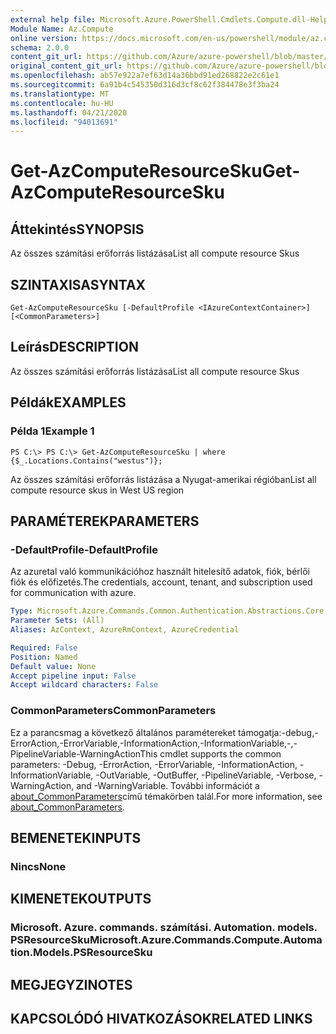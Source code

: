 ```yaml
---
external help file: Microsoft.Azure.PowerShell.Cmdlets.Compute.dll-Help.xml
Module Name: Az.Compute
online version: https://docs.microsoft.com/en-us/powershell/module/az.compute/get-azcomputeresourcesku
schema: 2.0.0
content_git_url: https://github.com/Azure/azure-powershell/blob/master/src/Compute/Compute/help/Get-AzComputeResourceSku.md
original_content_git_url: https://github.com/Azure/azure-powershell/blob/master/src/Compute/Compute/help/Get-AzComputeResourceSku.md
ms.openlocfilehash: ab57e922a7ef63d14a36bbd91ed268822e2c61e1
ms.sourcegitcommit: 6a91b4c545350d316d3cf8c62f384478e3f3ba24
ms.translationtype: MT
ms.contentlocale: hu-HU
ms.lasthandoff: 04/21/2020
ms.locfileid: "94013691"
---
```

# <span data-ttu-id="69746-101">Get-AzComputeResourceSku</span><span class="sxs-lookup"><span data-stu-id="69746-101">Get-AzComputeResourceSku</span></span>

## <span data-ttu-id="69746-102">Áttekintés</span><span class="sxs-lookup"><span data-stu-id="69746-102">SYNOPSIS</span></span>
<span data-ttu-id="69746-103">Az összes számítási erőforrás listázása</span><span class="sxs-lookup"><span data-stu-id="69746-103">List all compute resource Skus</span></span>

## <span data-ttu-id="69746-104">SZINTAXISA</span><span class="sxs-lookup"><span data-stu-id="69746-104">SYNTAX</span></span>

```
Get-AzComputeResourceSku [-DefaultProfile <IAzureContextContainer>] [<CommonParameters>]
```

## <span data-ttu-id="69746-105">Leírás</span><span class="sxs-lookup"><span data-stu-id="69746-105">DESCRIPTION</span></span>
<span data-ttu-id="69746-106">Az összes számítási erőforrás listázása</span><span class="sxs-lookup"><span data-stu-id="69746-106">List all compute resource Skus</span></span>

## <span data-ttu-id="69746-107">Példák</span><span class="sxs-lookup"><span data-stu-id="69746-107">EXAMPLES</span></span>

### <span data-ttu-id="69746-108">Példa 1</span><span class="sxs-lookup"><span data-stu-id="69746-108">Example 1</span></span>
```
PS C:\> PS C:\> Get-AzComputeResourceSku | where {$_.Locations.Contains("westus")};
```

<span data-ttu-id="69746-109">Az összes számítási erőforrás listázása a Nyugat-amerikai régióban</span><span class="sxs-lookup"><span data-stu-id="69746-109">List all compute resource skus in West US region</span></span>

## <span data-ttu-id="69746-110">PARAMÉTEREK</span><span class="sxs-lookup"><span data-stu-id="69746-110">PARAMETERS</span></span>

### <span data-ttu-id="69746-111">-DefaultProfile</span><span class="sxs-lookup"><span data-stu-id="69746-111">-DefaultProfile</span></span>
<span data-ttu-id="69746-112">Az azuretal való kommunikációhoz használt hitelesítő adatok, fiók, bérlői fiók és előfizetés.</span><span class="sxs-lookup"><span data-stu-id="69746-112">The credentials, account, tenant, and subscription used for communication with azure.</span></span>

```yaml
Type: Microsoft.Azure.Commands.Common.Authentication.Abstractions.Core.IAzureContextContainer
Parameter Sets: (All)
Aliases: AzContext, AzureRmContext, AzureCredential

Required: False
Position: Named
Default value: None
Accept pipeline input: False
Accept wildcard characters: False
```

### <span data-ttu-id="69746-113">CommonParameters</span><span class="sxs-lookup"><span data-stu-id="69746-113">CommonParameters</span></span>
<span data-ttu-id="69746-114">Ez a parancsmag a következő általános paramétereket támogatja:-debug,-ErrorAction,-ErrorVariable,-InformationAction,-InformationVariable,-,-PipelineVariable-WarningAction</span><span class="sxs-lookup"><span data-stu-id="69746-114">This cmdlet supports the common parameters: -Debug, -ErrorAction, -ErrorVariable, -InformationAction, -InformationVariable, -OutVariable, -OutBuffer, -PipelineVariable, -Verbose, -WarningAction, and -WarningVariable.</span></span> <span data-ttu-id="69746-115">További információt a [about_CommonParameters](http://go.microsoft.com/fwlink/?LinkID=113216)című témakörben talál.</span><span class="sxs-lookup"><span data-stu-id="69746-115">For more information, see [about_CommonParameters](http://go.microsoft.com/fwlink/?LinkID=113216).</span></span>

## <span data-ttu-id="69746-116">BEMENETEK</span><span class="sxs-lookup"><span data-stu-id="69746-116">INPUTS</span></span>

### <span data-ttu-id="69746-117">Nincs</span><span class="sxs-lookup"><span data-stu-id="69746-117">None</span></span>

## <span data-ttu-id="69746-118">KIMENETEK</span><span class="sxs-lookup"><span data-stu-id="69746-118">OUTPUTS</span></span>

### <span data-ttu-id="69746-119">Microsoft. Azure. commands. számítási. Automation. models. PSResourceSku</span><span class="sxs-lookup"><span data-stu-id="69746-119">Microsoft.Azure.Commands.Compute.Automation.Models.PSResourceSku</span></span>

## <span data-ttu-id="69746-120">MEGJEGYZI</span><span class="sxs-lookup"><span data-stu-id="69746-120">NOTES</span></span>

## <span data-ttu-id="69746-121">KAPCSOLÓDÓ HIVATKOZÁSOK</span><span class="sxs-lookup"><span data-stu-id="69746-121">RELATED LINKS</span></span>
